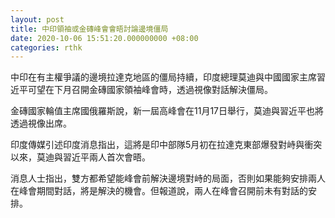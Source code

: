 ```yaml
---
layout: post
title: 中印領袖或金磚峰會會晤討論邊境僵局
date: 2020-10-06 15:51:20.000000000 +08:00
categories: rthk
---
```


中印在有主權爭議的邊境拉達克地區的僵局持續，印度總理莫迪與中國國家主席習近平可望在下月召開金磚國家領袖峰會時，透過視像對話解決僵局。

金磚國家輪值主席國俄羅斯說，新一屆高峰會在11月17日舉行，莫迪與習近平也將透過視像出席。

印度傳媒引述印度消息指出，這將是印中部隊5月初在拉達克東部爆發對峙與衝突以來，莫迪與習近平兩人首次會晤。

消息人士指出，雙方都希望能峰會前解決邊境對峙的局面，否則如果能夠安排兩人在峰會期間對話，將是解決的機會。但報道說，兩人在峰會召開前未有對話的安排。
